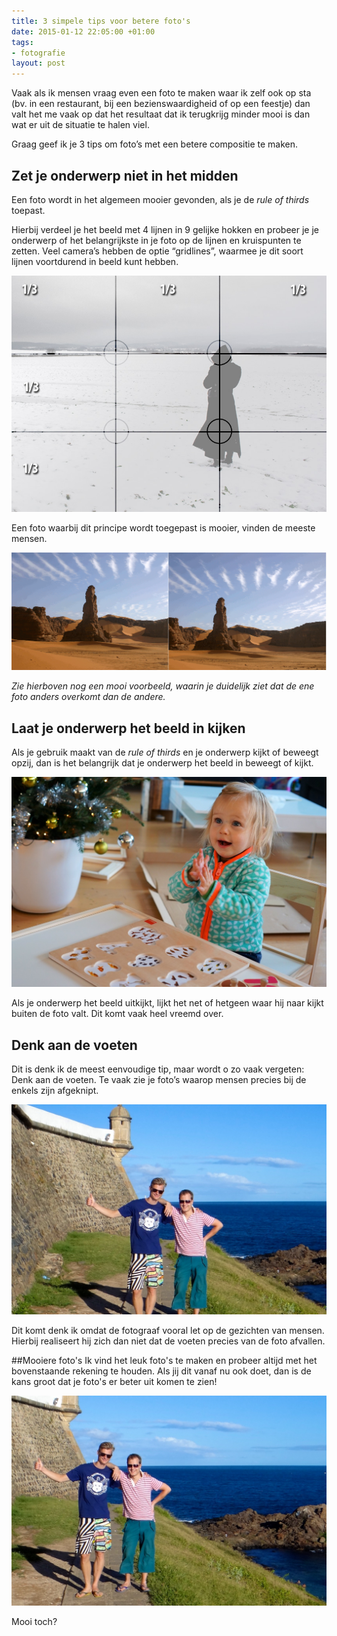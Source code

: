 ```yaml
---
title: 3 simpele tips voor betere foto's
date: 2015-01-12 22:05:00 +01:00
tags:
- fotografie
layout: post
---
```


Vaak als ik mensen vraag even een foto te maken waar ik zelf ook op sta (bv. in een restaurant, bij een bezienswaardigheid of op een feestje) dan valt het me vaak op dat het resultaat dat ik terugkrijg minder mooi is dan wat er uit de situatie te halen viel.

Graag geef ik je 3 tips om foto’s met een betere compositie te maken.

## Zet je onderwerp niet in het midden
Een foto wordt in het algemeen mooier gevonden, als je de *rule of thirds* toepast.

Hierbij verdeel je het beeld met 4 lijnen in 9 gelijke hokken en probeer je je onderwerp of het belangrijkste in je foto op de lijnen en kruispunten te zetten. Veel camera’s hebben de optie “gridlines”, waarmee je dit soort lijnen voortdurend in beeld kunt hebben.

![Foto Rule of thirds](/content/images/2015/Jan/Third-Rule.jpg)

Een foto waarbij dit principe wordt toegepast is mooier, vinden de meeste mensen. 

![Animatie met Rule of thirds. Bron: Wikipedia](/content/images/2015/Jan/RuleOfThirds-SideBySide.gif)

*Zie hierboven nog een mooi voorbeeld, waarin je duidelijk ziet dat de ene foto anders overkomt dan de andere.*

## Laat je onderwerp het beeld in kijken
Als je gebruik maakt van de *rule of thirds* en je onderwerp kijkt of beweegt opzij, dan is het belangrijk dat je onderwerp het beeld in beweegt of kijkt.

![Eliza met haar tafeltje](/content/images/2015/Jan/DSC05309.jpg)

Als je onderwerp het beeld uitkijkt, lijkt het net of hetgeen waar hij naar kijkt buiten de foto valt. Dit komt vaak heel vreemd over.

## Denk aan de voeten
Dit is denk ik de meest eenvoudige tip, maar wordt o zo vaak vergeten: Denk aan de voeten. Te vaak zie je foto’s waarop mensen precies bij de enkels zijn afgeknipt.

![Foto zonder voeten](/content/images/2015/Jan/DSC01048--2-.jpg)

Dit komt denk ik omdat de fotograaf vooral let op de gezichten van mensen. Hierbij realiseert hij zich dan niet dat de voeten precies van de foto afvallen.

##Mooiere foto's
Ik vind het leuk foto's te maken en probeer altijd met het bovenstaande rekening te houden. Als jij dit vanaf nu ook doet, dan is de kans groot dat je foto's er beter uit komen te zien!

![Foto met Edu](/content/images/2015/Jan/DSC01048--1-.jpg)

Mooi toch?
